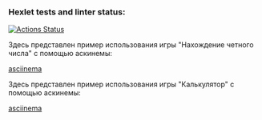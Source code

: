### Hexlet tests and linter status:
[![Actions Status](https://github.com/Labauri/frontend-project-44/actions/workflows/hexlet-check.yml/badge.svg)](https://github.com/Labauri/frontend-project-44/actions)

Здесь представлен пример использования игры "Нахождение четного числа" с помощью аскинемы:

[asciinema](https://asciinema.org/a/HjGQT9kGE1m5nNzqqGydrCjWz)

Здесь представлен пример использования игры "Калькулятор" с помощью аскинемы:

[asciinema](https://asciinema.org/a/EXVgRpz9J5mPU7b1Stlp5JzJj)

